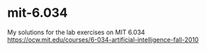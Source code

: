 # mit-6.034

My solutions for the lab exercises on MIT 6.034
https://ocw.mit.edu/courses/6-034-artificial-intelligence-fall-2010
